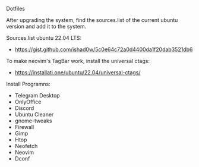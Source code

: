 Dotfiles

After upgrading the system, find the sources.list of the current ubuntu version and add it to the system.

Sources.list ubuntu 22.04 LTS:

- https://gist.github.com/ishad0w/5c0e64c72a0d4400da1f20dab3521db6

To make neovim's TagBar work, install the universal ctags:

- https://installati.one/ubuntu/22.04/universal-ctags/


Install Programns:

- Telegram Desktop
- OnlyOffice
- Discord
- Ubuntu Cleaner
- gnome-tweaks
- Firewall
- Gimp
- Htop
- Neofetch
- Neovim
- Dconf